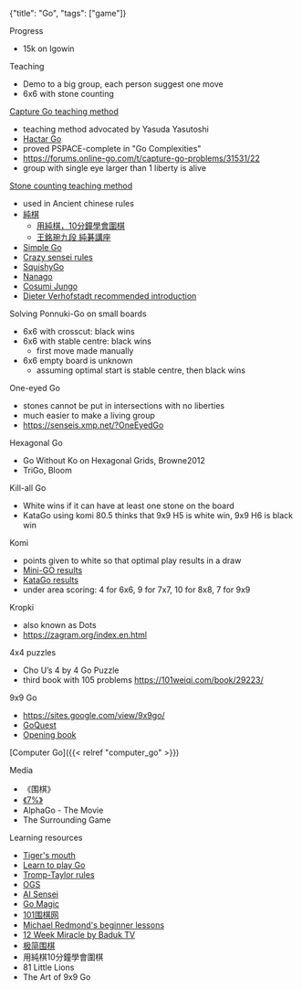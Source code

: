 {"title": "Go", "tags": ["game"]}

Progress
* 15k on Igowin

Teaching
* Demo to a big group, each person suggest one move
* 6x6 with stone counting

[Capture Go teaching method](https://senseis.xmp.net/?AtariGoTeachingMethod)
* teaching method advocated by Yasuda Yasutoshi
* [Hactar Go](https://gowrite.net/hactar/)
* proved PSPACE-complete in "Go Complexities"
* https://forums.online-go.com/t/capture-go-problems/31531/22
* group with single eye larger than 1 liberty is alive

[Stone counting teaching method](https://senseis.xmp.net/?StoneCountingTeachingMethod)
* used in Ancient chinese rules
* [純棋](http://jungo.go-en.com/)
  * [用純棋，10分鐘學會圍棋](https://video.trend.org/course/用純棋10分鐘學會圍棋)
  * [王銘琬九段 純碁講座](https://www.youtube.com/watch?v=jCmHlqIX1p4&t=544s)
* [Simple Go](https://www.simplego.net/)
* [Crazy sensei rules](https://www.crazy-sensei.com/?lang=en&location=rules)
* [SquishyGo](https://puyogo.app/en/)
* [Nanago](https://nanago.netlify.app/)
* [Cosumi Jungo](https://www.cosumi.net/jungo.html)
* [Dieter Verhofstadt recommended introduction](https://senseis.xmp.net/?DieterVerhofstadt%2FrecommendedIntroduction)

Solving Ponnuki-Go on small boards
* 6x6 with crosscut: black wins
* 6x6 with stable centre: black wins
  * first move made manually
* 6x6 empty board is unknown
  * assuming optimal start is stable centre, then black wins

One-eyed Go
* stones cannot be put in intersections with no liberties
* much easier to make a living group
* https://senseis.xmp.net/?OneEyedGo

Hexagonal Go
* Go Without Ko on Hexagonal Grids, Browne2012
* TriGo, Bloom

Kill-all Go
* White wins if it can have at least one stone on the board
* KataGo using komi 80.5 thinks that 9x9 H5 is white win, 9x9 H6 is black win

Komi
* points given to white so that optimal play results in a draw
* [Mini-GO results](https://www.mathpuzzle.com/go.html)
* [KataGo results](https://www.lifein19x19.com/viewtopic.php?p=259396)
* under area scoring: 4 for 6x6, 9 for 7x7, 10 for 8x8, 7 for 9x9

Kropki
* also known as Dots
* https://zagram.org/index.en.html

4x4 puzzles
* Cho U’s 4 by 4 Go Puzzle
* third book with 105 problems https://101weiqi.com/book/29223/

9x9 Go
* https://sites.google.com/view/9x9go/
* [GoQuest](http://wars.fm/go9)
* [Opening book](https://www.crazy-sensei.com/book/go_9x9/)

[Computer Go]({{< relref "computer_go" >}})

Media
* 《围棋》
* [《7%》](https://v.qq.com/x/cover/li4gx4xjoqf9jk2/a0025stauhc.html)
* AlphaGo - The Movie
* The Surrounding Game

Learning resources
* [Tiger's mouth](http://tigersmouth.org/)
* [Learn to play Go](https://www.learn-go.net/)
* [Tromp-Taylor rules](https://tromp.github.io/go.html)
* [OGS](https://online-go.com/)
* [AI Sensei](https://ai-sensei.com/)
* [Go Magic](https://gomagic.org/)
* [101围棋网](https://www.101weiqi.com/)
* [Michael Redmond's beginner lessons](https://www.youtube.com/playlist?list=PLW5_cMTm0wvamCNX7qNoUqbXxeHt9n67i)
* [12 Week Miracle by Baduk TV](https://www.youtube.com/playlist?list=PLOZuftTHq-NYwYfT3Pcd5Dzck8_rnlLKk)
* [极简围棋](https://www.zhihu.com/remix/albums/1023297931847290880)
* 用純棋10分鐘學會圍棋
* 81 Little Lions
* The Art of 9x9 Go
